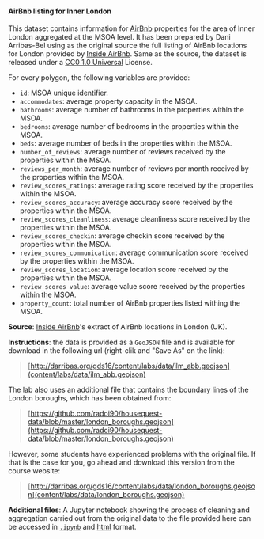 #### AirBnb listing for Inner London

This dataset contains information for [AirBnb](http://www.airbnb.com) properties for the area of Inner London aggregated at the MSOA level. It has been prepared by Dani Arribas-Bel using as the original source the full listing of AirBnb locations for London provided by [Inside AirBnb](http://insideairbnb.com/). Same as the source, the dataset is released under a [CC0 1.0 Universal](http://creativecommons.org/publicdomain/zero/1.0/) License.

For every polygon, the following variables are provided:

* `id`: MSOA unique identifier.
* `accommodates`: average property capacity in the MSOA.
* `bathrooms`: average number of bathrooms in the properties within the MSOA.
* `bedrooms`: average number of bedrooms in the properties within the MSOA.
* `beds`: average number of beds in the properties within the MSOA.
* `number_of_reviews`: average number of reviews received by the properties within the MSOA.
* `reviews_per_month`: average number of reviews per month received by the properties within the MSOA.
* `review_scores_ratings`: average rating score received by the properties within the MSOA. 
* `review_scores_accuracy`: average accuracy score received by the properties within the MSOA. 
* `review_scores_cleanliness`: average cleanliness score received by the properties within the MSOA. 
* `review_scores_checkin`: average checkin score received by the properties within the MSOA. 
* `review_scores_communication`: average communication score received by the properties within the MSOA. 
* `review_scores_location`: average location score received by the properties within the MSOA. 
* `review_scores_value`: average value score received by the properties within the MSOA. 
* `property_count`: total number of AirBnb properties listed withing the MSOA.

**Source**: [Inside AirBnb](http://insideairbnb.com/)'s extract of AirBnb locations in London (UK).

**Instructions**: the data is provided as a `GeoJSON` file and is available for download in the following url (right-clik and "Save As" on the link):

> [http://darribas.org/gds16/content/labs/data/ilm_abb.geojson](content/labs/data/ilm_abb.geojson)

The lab also uses an additional file that contains the boundary lines of the London boroughs, which has been obtained from:

> [https://github.com/radoi90/housequest-data/blob/master/london_boroughs.geojson](https://github.com/radoi90/housequest-data/blob/master/london_boroughs.geojson)

However, some students have experienced problems with the original file. If that is the case for you, go ahead and download this version from the course website:

> [http://darribas.org/gds16/content/labs/data/london_boroughs.geojson](content/labs/data/london_boroughs.geojson)

**Additional files**: A Jupyter notebook showing the process of cleaning and aggregation carried out from the original data to the file provided here can be accessed in [`.ipynb`](content/labs/lab_08_airbnb_data_prep.ipynb) and [html](content/labs/lab_08_airbnb_data_prep.html) format.

